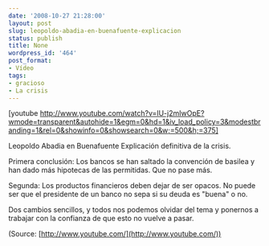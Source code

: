 ```yaml
---
date: '2008-10-27 21:28:00'
layout: post
slug: leopoldo-abadia-en-buenafuente-explicacion
status: publish
title: None
wordpress_id: '464'
post_format:
- Vídeo
tags:
- gracioso
- La crisis
---
```


[youtube http://www.youtube.com/watch?v=lU-j2mIwOpE?wmode=transparent&autohide=1&egm=0&hd=1&iv_load_policy=3&modestbranding=1&rel=0&showinfo=0&showsearch=0&w;=500&h;=375]


Leopoldo Abadia en Buenafuente Explicación definitiva de la crisis.




Primera conclusión: Los bancos se han saltado la convención de basilea y han dado más hipotecas de las permitidas. Que no pase más.




Segunda: Los productos financieros deben dejar de ser opacos. No puede ser que el presidente de un banco no sepa si su deuda es "buena" o no.  
  
Dos cambios sencillos, y todos nos podemos olvidar del tema y ponernos a trabajar con la confianza de que esto no vuelve a pasar.

(Source: [http://www.youtube.com/](http://www.youtube.com/))
